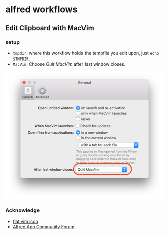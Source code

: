 # alfred workflows

## Edit Clipboard with MacVim

### setup
- `tmpdir`: where this workflow holds the tempfile you edit upon, just `echo $TMPDIR`.
- `MacVim`: Choose *Quit MacVim* after last window closes.

![](./imgs/mvim_settings.png)

### Acknowledge
- [flat vim icon](https://iconverticons.com/icons/92d8febce1d7a304/)
- [Alfred App Community Forum](https://www.alfredforum.com/topic/10547-edit-clipboard-within-macvim/)
